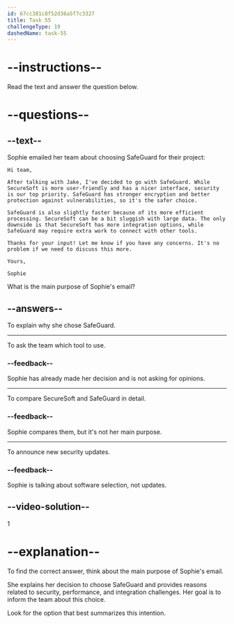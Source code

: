 ```yaml
---
id: 67cc381c8f52d36a5f7c3327
title: Task 55
challengeType: 19
dashedName: task-55
---
```


<!-- READING -->

# --instructions--

Read the text and answer the question below.

# --questions--

## --text--

Sophie emailed her team about choosing SafeGuard for their project:  

`Hi team,` 

`After talking with Jake, I've decided to go with SafeGuard. While SecureSoft is more user-friendly and has a nicer interface, security is our top priority. SafeGuard has stronger encryption and better protection against vulnerabilities, so it's the safer choice.`

`SafeGuard is also slightly faster because of its more efficient processing. SecureSoft can be a bit sluggish with large data. The only downside is that SecureSoft has more integration options, while SafeGuard may require extra work to connect with other tools.`

`Thanks for your input! Let me know if you have any concerns. It's no problem if we need to discuss this more.`

`Yours,`

`Sophie`

What is the main purpose of Sophie's email?  

## --answers--

To explain why she chose SafeGuard.  

---

To ask the team which tool to use.  

### --feedback--

Sophie has already made her decision and is not asking for opinions.  

---

To compare SecureSoft and SafeGuard in detail.  

### --feedback--

Sophie compares them, but it's not her main purpose.  

---

To announce new security updates.  

### --feedback--

Sophie is talking about software selection, not updates.  

## --video-solution--

1

# --explanation--

To find the correct answer, think about the main purpose of Sophie's email.  

She explains her decision to choose SafeGuard and provides reasons related to security, performance, and integration challenges. Her goal is to inform the team about this choice.  

Look for the option that best summarizes this intention.  

